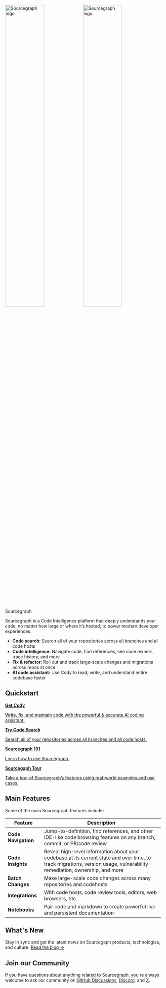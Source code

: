<style>

.markdown-body .cards {
  display: flex;
  align-items: stretch;
}

.markdown-body .cards .card {
  flex: 1;
  margin: 0.5em;
  color: var(--text-color);
  border-radius: 4px;
  border: 1px solid var(--sidebar-nav-active-bg);
  padding: 1.5rem;
  padding-top: 1.25rem;
}

.markdown-body .cards .card:hover {
  color: var(--link-color);
}

.markdown-body .cards .card span {
  color: var(--link-color);
  font-weight: bold;
}

</style>

<img alt="Sourcegraph logo" src="/assets/sourcegraph-logo-dark.svg" width="50%" class="theme-dark-only"><img alt="Sourcegraph logo" src="/assets/sourcegraph-logo-light.svg" width="50%" class="theme-light-only"><span class="sr-only">Sourcegraph</span>

Sourcegraph is a Code Intelligence platform that deeply understands your code, no matter how large or where it’s hosted, to power modern developer experiences.

- **Code search:** Search all of your repositories across all branches and all code hosts
- **Code intelligence:** Navigate code, find references, see code owners, trace history, and more
- **Fix & refactor:** Roll out and track large-scale changes and migrations across repos at once
- **AI code assistant:** Use Cody to read, write, and understand entire codebase faster

## Quickstart

<div class="cards">
  <a class="card text-left" href="https://sourcegraph.com/cody"><b>Get Cody</b><p>Write, fix, and maintain code with the powerful & accurate AI coding assistant.</p></a>
  <a class="card text-left" href="https://sourcegraph.com/search"><b>Try Code Search</b><p>Search all of your repositories across all branches and all code hosts.</p></a>
</div>
<div class="cards">
   <a class="card text-left" href="/getting-started"><b>Sourcegraph 101</b><p>Learn how to use Sourcegraph.</p></a>
  <a class="card text-left" href="/getting-started/tour"><b>Sourcegaph Tour</b><p>Take a tour of Sourcegraph’s features using real-world examples and use cases.</p></a>
</div>

## Main Features

Some of the main Sourcegraph features include:

| **Feature**                    | **Description**                                                                                                                        |
| -------------------------- | ---------------------------------------------------------------------------------------------------------------------------------- |
| **Code Navigation**            | Jump-to-definition, find references, and other IDE-like code browsing features on any branch, commit, or PR/code review      |
| **Code Insights**              | Reveal high-level information about your codebase at its current state and over time, to track migrations, version usage, vulnerability remediation, ownership, and more |
| **Batch Changes**              | Make large-scale code changes across many repositories and codehosts                                                              |
| **Integrations**               | With code hosts, code review tools, editors, web browsers, etc.                                                                   |
| **Notebooks**                  | Pair code and markdown to create powerful live and persistent documentation                                                      |

## What's New

Stay in sync and get the latest news on Sourcegaph products, technologies, and culture. [Read the blog →](https://sourcegraph.com/blog)

## Join our Community

If you have questions about anything related to Sourcegraph, you're always welcome to ask our community on [GitHub Discussions](https://github.com/sourcegraph/sourcegraph/discussions), [Discord](https://discord.gg/s2qDtYGnAE), and [X](https://twitter.com/sourcegraph).
